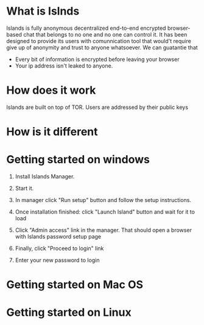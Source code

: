 # What is Islnds 
Islands is fully anonymous decentralized end-to-end encrypted browser-based chat that belongs to no one and no one can control it.
It has been designed to provide its users with comunnication tool that would't require give up of anonymity and trust to anyone whatsoever. 
We can guatantie that 
* Every bit of information is encrypted before leaving your browser 
* Your ip address isn't leaked to anyone.

# How does it work 
Islands are built on top of TOR. Users are addressed by their public keys

# How is it different


# Getting started on windows 

1. Install Islands Manager.

2. Start it.

3. In manager click "Run setup" button and follow the setup instructions.

4. Once installation finished: click "Launch Island" button and wait for it to load

5. Click "Admin access" link in the manager. That should open a browser with Islands password setup page

6. Finally, click "Proceed to login" link

7. Enter your new password to login



# Getting started on Mac OS

# Getting started on Linux

